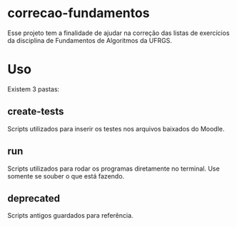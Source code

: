 # correcao-fundamentos

Esse projeto tem a finalidade de ajudar na correção das listas de exercícios da disciplina de Fundamentos de Algoritmos da UFRGS.

# Uso

Existem 3 pastas:

## create-tests

Scripts utilizados para inserir os testes nos arquivos baixados do Moodle.

## run

Scripts utilizados para rodar os programas diretamente no terminal. Use somente se souber o que está fazendo.


## deprecated

Scripts antigos guardados para referência.
